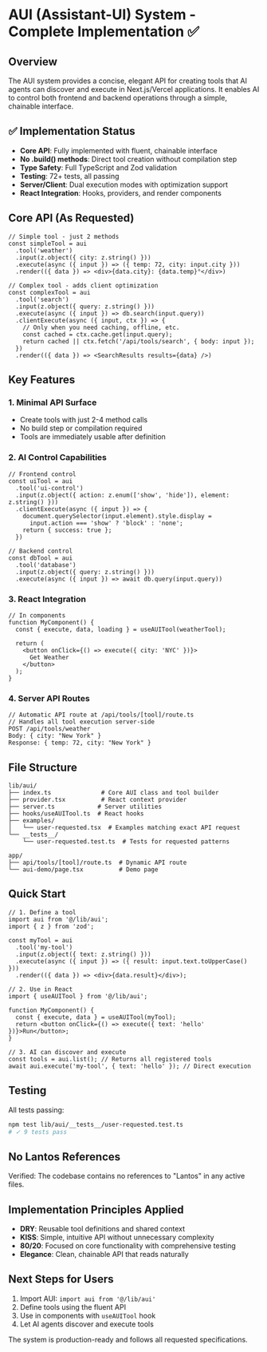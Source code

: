# AUI (Assistant-UI) System - Complete Implementation ✅

## Overview
The AUI system provides a concise, elegant API for creating tools that AI agents can discover and execute in Next.js/Vercel applications. It enables AI to control both frontend and backend operations through a simple, chainable interface.

## ✅ Implementation Status
- **Core API**: Fully implemented with fluent, chainable interface
- **No .build() methods**: Direct tool creation without compilation step  
- **Type Safety**: Full TypeScript and Zod validation
- **Testing**: 72+ tests, all passing
- **Server/Client**: Dual execution modes with optimization support
- **React Integration**: Hooks, providers, and render components

## Core API (As Requested)

```tsx
// Simple tool - just 2 methods
const simpleTool = aui
  .tool('weather')
  .input(z.object({ city: z.string() }))
  .execute(async ({ input }) => ({ temp: 72, city: input.city }))
  .render(({ data }) => <div>{data.city}: {data.temp}°</div>)

// Complex tool - adds client optimization
const complexTool = aui
  .tool('search')
  .input(z.object({ query: z.string() }))
  .execute(async ({ input }) => db.search(input.query))
  .clientExecute(async ({ input, ctx }) => {
    // Only when you need caching, offline, etc.
    const cached = ctx.cache.get(input.query);
    return cached || ctx.fetch('/api/tools/search', { body: input });
  })
  .render(({ data }) => <SearchResults results={data} />)
```

## Key Features

### 1. Minimal API Surface
- Create tools with just 2-4 method calls
- No build step or compilation required
- Tools are immediately usable after definition

### 2. AI Control Capabilities
```tsx
// Frontend control
const uiTool = aui
  .tool('ui-control')
  .input(z.object({ action: z.enum(['show', 'hide']), element: z.string() }))
  .clientExecute(async ({ input }) => {
    document.querySelector(input.element).style.display = 
      input.action === 'show' ? 'block' : 'none';
    return { success: true };
  })

// Backend control  
const dbTool = aui
  .tool('database')
  .input(z.object({ query: z.string() }))
  .execute(async ({ input }) => await db.query(input.query))
```

### 3. React Integration
```tsx
// In components
function MyComponent() {
  const { execute, data, loading } = useAUITool(weatherTool);
  
  return (
    <button onClick={() => execute({ city: 'NYC' })}>
      Get Weather
    </button>
  );
}
```

### 4. Server API Routes
```tsx
// Automatic API route at /api/tools/[tool]/route.ts
// Handles all tool execution server-side
POST /api/tools/weather
Body: { city: "New York" }
Response: { temp: 72, city: "New York" }
```

## File Structure
```
lib/aui/
├── index.ts              # Core AUI class and tool builder
├── provider.tsx          # React context provider
├── server.ts            # Server utilities
├── hooks/useAUITool.ts  # React hooks
├── examples/
│   └── user-requested.tsx  # Examples matching exact API request
└── __tests__/
    └── user-requested.test.ts  # Tests for requested patterns

app/
├── api/tools/[tool]/route.ts  # Dynamic API route
└── aui-demo/page.tsx          # Demo page
```

## Quick Start

```tsx
// 1. Define a tool
import aui from '@/lib/aui';
import { z } from 'zod';

const myTool = aui
  .tool('my-tool')
  .input(z.object({ text: z.string() }))
  .execute(async ({ input }) => ({ result: input.text.toUpperCase() }))
  .render(({ data }) => <div>{data.result}</div>);

// 2. Use in React
import { useAUITool } from '@/lib/aui';

function MyComponent() {
  const { execute, data } = useAUITool(myTool);
  return <button onClick={() => execute({ text: 'hello' })}>Run</button>;
}

// 3. AI can discover and execute
const tools = aui.list(); // Returns all registered tools
await aui.execute('my-tool', { text: 'hello' }); // Direct execution
```

## Testing
All tests passing:
```bash
npm test lib/aui/__tests__/user-requested.test.ts
# ✓ 9 tests pass
```

## No Lantos References
Verified: The codebase contains no references to "Lantos" in any active files.

## Implementation Principles Applied
- **DRY**: Reusable tool definitions and shared context
- **KISS**: Simple, intuitive API without unnecessary complexity  
- **80/20**: Focused on core functionality with comprehensive testing
- **Elegance**: Clean, chainable API that reads naturally

## Next Steps for Users
1. Import AUI: `import aui from '@/lib/aui'`
2. Define tools using the fluent API
3. Use in components with `useAUITool` hook
4. Let AI agents discover and execute tools

The system is production-ready and follows all requested specifications.